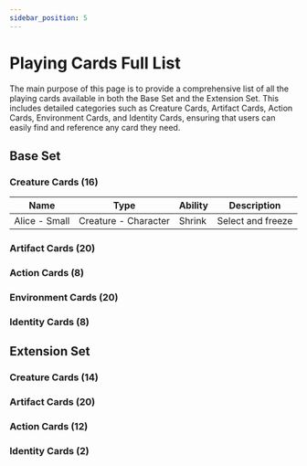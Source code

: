 ```yaml
---
sidebar_position: 5
---
```

# Playing Cards Full List
The main purpose of this page is to provide a comprehensive list of all the playing cards available in both the Base Set and the Extension Set. This includes detailed categories such as Creature Cards, Artifact Cards, Action Cards, Environment Cards, and Identity Cards, ensuring that users can easily find and reference any card they need.


## Base Set
### Creature Cards (16)
| Name           | Type   | Ability        | Description                           |
|----------------|--------|----------------|---------------------------------------|
| Alice - Small  | Creature - Character | Shrink    | Select and freeze |


### Artifact Cards (20)
### Action Cards (8)
### Environment Cards (20)
### Identity Cards (8)

## Extension Set
### Creature Cards (14)
### Artifact Cards (20)
### Action Cards (12)
### Identity Cards (2)